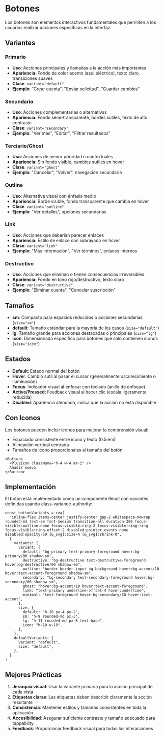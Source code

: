 
# Botones

Los botones son elementos interactivos fundamentales que permiten a los usuarios realizar acciones específicas en la interfaz.

## Variantes

### Primario
- **Uso**: Acciones principales y llamadas a la acción más importantes
- **Apariencia**: Fondo de color acento (azul eléctrico), texto claro, transiciones suaves
- **Clase**: `variant="default"`
- **Ejemplo**: "Crear cuenta", "Enviar solicitud", "Guardar cambios"

### Secundario
- **Uso**: Acciones complementarias o alternativas
- **Apariencia**: Fondo semi-transparente, bordes sutiles, texto de alto contraste
- **Clase**: `variant="secondary"`
- **Ejemplo**: "Ver más", "Editar", "Filtrar resultados"

### Terciario/Ghost
- **Uso**: Acciones de menor prioridad o contextuales
- **Apariencia**: Sin fondo visible, cambios sutiles en hover
- **Clase**: `variant="ghost"`
- **Ejemplo**: "Cancelar", "Volver", navegación secundaria

### Outline
- **Uso**: Alternativa visual con énfasis medio
- **Apariencia**: Borde visible, fondo transparente que cambia en hover
- **Clase**: `variant="outline"`
- **Ejemplo**: "Ver detalles", opciones secundarias

### Link
- **Uso**: Acciones que deberían parecer enlaces
- **Apariencia**: Estilo de enlace con subrayado en hover
- **Clase**: `variant="link"`
- **Ejemplo**: "Más información", "Ver términos", enlaces internos

### Destructivo
- **Uso**: Acciones que eliminan o tienen consecuencias irreversibles
- **Apariencia**: Fondo en tono rojo/destructivo, texto claro
- **Clase**: `variant="destructive"`
- **Ejemplo**: "Eliminar cuenta", "Cancelar suscripción"

## Tamaños

- **sm**: Compacto para espacios reducidos o acciones secundarias (`size="sm"`)
- **default**: Tamaño estándar para la mayoría de los casos (`size="default"`)
- **lg**: Tamaño grande para acciones destacadas o principales (`size="lg"`)
- **icon**: Dimensionado específico para botones que solo contienen íconos (`size="icon"`)

## Estados

- **Default**: Estado normal del botón
- **Hover**: Cambio sutil al pasar el cursor (generalmente oscurecimiento o iluminación)
- **Focus**: Indicador visual al enfocar con teclado (anillo de enfoque)
- **Active/Pressed**: Feedback visual al hacer clic (escala ligeramente reducida)
- **Disabled**: Apariencia atenuada, indica que la acción no está disponible

## Con Iconos

Los botones pueden incluir íconos para mejorar la comprensión visual:
- Espaciado consistente entre icono y texto (0.5rem)
- Alineación vertical centrada
- Tamaños de icono proporcionales al tamaño del botón

```tsx
<Button>
  <PlusIcon className="h-4 w-4 mr-2" />
  Añadir nuevo
</Button>
```

## Implementación

El botón está implementado como un componente React con variantes definidas usando class-variance-authority:

```tsx
const buttonVariants = cva(
  "inline-flex items-center justify-center gap-2 whitespace-nowrap rounded-md text-sm font-medium transition-all duration-300 focus-visible:outline-none focus-visible:ring-2 focus-visible:ring-ring focus-visible:ring-offset-2 disabled:pointer-events-none disabled:opacity-50 [&_svg]:size-4 [&_svg]:shrink-0",
  {
    variants: {
      variant: {
        default: "bg-primary text-primary-foreground hover:bg-primary/90 shadow-sm",
        destructive: "bg-destructive text-destructive-foreground hover:bg-destructive/90 shadow-sm",
        outline: "border border-input bg-background hover:bg-accent/10 hover:text-accent-foreground shadow-sm",
        secondary: "bg-secondary text-secondary-foreground hover:bg-secondary/80 shadow-sm",
        ghost: "hover:bg-accent/10 hover:text-accent-foreground",
        link: "text-primary underline-offset-4 hover:underline",
        minimal: "text-foreground hover:bg-secondary/50 hover:text-accent",
      },
      size: {
        default: "h-10 px-4 py-2",
        sm: "h-9 rounded-md px-3",
        lg: "h-11 rounded-md px-8 text-base",
        icon: "h-10 w-10",
      },
    },
    defaultVariants: {
      variant: "default",
      size: "default",
    },
  }
)
```

## Mejores Prácticas

1. **Jerarquía visual**: Usar la variante primaria para la acción principal de cada vista
2. **Etiquetas claras**: Las etiquetas deben describir claramente la acción resultante
3. **Consistencia**: Mantener estilos y tamaños consistentes en toda la aplicación
4. **Accesibilidad**: Asegurar suficiente contraste y tamaño adecuado para tappability
5. **Feedback**: Proporcionar feedback visual para todas las interacciones
